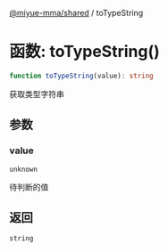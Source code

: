 [@miyue-mma/shared](../index.md) / toTypeString

# 函数: toTypeString()

```ts
function toTypeString(value): string
```

获取类型字符串

## 参数

### value

`unknown`

待判断的值

## 返回

`string`
